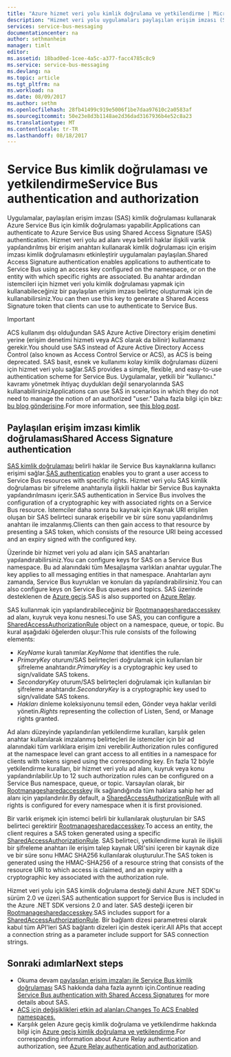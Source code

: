 ```yaml
---
title: "Azure hizmet veri yolu kimlik doğrulama ve yetkilendirme | Microsoft Docs"
description: "Hizmet veri yolu uygulamaları paylaşılan erişim imzası (SAS) kimlik doğrulaması ile kimlik doğrulaması."
services: service-bus-messaging
documentationcenter: na
author: sethmanheim
manager: timlt
editor: 
ms.assetid: 18bad0ed-1cee-4a5c-a377-facc4785c8c9
ms.service: service-bus-messaging
ms.devlang: na
ms.topic: article
ms.tgt_pltfrm: na
ms.workload: na
ms.date: 08/09/2017
ms.author: sethm
ms.openlocfilehash: 28fb41499c919e5006f1be7daa97610c2a0583af
ms.sourcegitcommit: 50e23e8d3b1148ae2d36dad3167936b4e52c8a23
ms.translationtype: MT
ms.contentlocale: tr-TR
ms.lasthandoff: 08/18/2017
---
```

# <a name="service-bus-authentication-and-authorization"></a><span data-ttu-id="3d1e9-103">Service Bus kimlik doğrulaması ve yetkilendirme</span><span class="sxs-lookup"><span data-stu-id="3d1e9-103">Service Bus authentication and authorization</span></span>

<span data-ttu-id="3d1e9-104">Uygulamalar, paylaşılan erişim imzası (SAS) kimlik doğrulaması kullanarak Azure Service Bus için kimlik doğrulaması yapabilir.</span><span class="sxs-lookup"><span data-stu-id="3d1e9-104">Applications can authenticate to Azure Service Bus using Shared Access Signature (SAS) authentication.</span></span> <span data-ttu-id="3d1e9-105">Hizmet veri yolu ad alanı veya belirli haklar ilişkili varlık yapılandırılmış bir erişim anahtarı kullanarak kimlik doğrulaması için erişim imzası kimlik doğrulamasını etkinleştirir uygulamaları paylaşılan.</span><span class="sxs-lookup"><span data-stu-id="3d1e9-105">Shared Access Signature authentication enables applications to authenticate to Service Bus using an access key configured on the namespace, or on the entity with which specific rights are associated.</span></span> <span data-ttu-id="3d1e9-106">Bu anahtar ardından istemcileri için hizmet veri yolu kimlik doğrulaması yapmak için kullanabileceğiniz bir paylaşılan erişim imzası belirteç oluşturmak için de kullanabilirsiniz.</span><span class="sxs-lookup"><span data-stu-id="3d1e9-106">You can then use this key to generate a Shared Access Signature token that clients can use to authenticate to Service Bus.</span></span>

> [!IMPORTANT]
> <span data-ttu-id="3d1e9-107">ACS kullanım dışı olduğundan SAS Azure Active Directory erişim denetimi yerine (erişim denetimi hizmeti veya ACS olarak da bilinir) kullanmanız gerekir.</span><span class="sxs-lookup"><span data-stu-id="3d1e9-107">You should use SAS instead of Azure Active Directory Access Control (also known as Access Control Service or ACS), as ACS is being deprecated.</span></span> <span data-ttu-id="3d1e9-108">SAS basit, esnek ve kullanımı kolay kimlik doğrulaması düzeni için hizmet veri yolu sağlar.</span><span class="sxs-lookup"><span data-stu-id="3d1e9-108">SAS provides a simple, flexible, and easy-to-use authentication scheme for Service Bus.</span></span> <span data-ttu-id="3d1e9-109">Uygulamalar, yetkili bir "kullanıcı." kavramı yönetmek ihtiyaç duydukları değil senaryolarında SAS kullanabilirsiniz</span><span class="sxs-lookup"><span data-stu-id="3d1e9-109">Applications can use SAS in scenarios in which they do not need to manage the notion of an authorized "user."</span></span> <span data-ttu-id="3d1e9-110">Daha fazla bilgi için bkz: [bu blog gönderisine](https://blogs.msdn.microsoft.com/servicebus/2017/06/01/upcoming-changes-to-acs-enabled-namespaces/).</span><span class="sxs-lookup"><span data-stu-id="3d1e9-110">For more information, see [this blog post](https://blogs.msdn.microsoft.com/servicebus/2017/06/01/upcoming-changes-to-acs-enabled-namespaces/).</span></span>

## <a name="shared-access-signature-authentication"></a><span data-ttu-id="3d1e9-111">Paylaşılan erişim imzası kimlik doğrulaması</span><span class="sxs-lookup"><span data-stu-id="3d1e9-111">Shared Access Signature authentication</span></span>

<span data-ttu-id="3d1e9-112">[SAS kimlik doğrulaması](service-bus-sas.md) belirli haklar ile Service Bus kaynaklarına kullanıcı erişimi sağlar.</span><span class="sxs-lookup"><span data-stu-id="3d1e9-112">[SAS authentication](service-bus-sas.md) enables you to grant a user access to Service Bus resources with specific rights.</span></span> <span data-ttu-id="3d1e9-113">Hizmet veri yolu SAS kimlik doğrulaması bir şifreleme anahtarıyla ilişkili haklar bir Service Bus kaynakta yapılandırılmasını içerir.</span><span class="sxs-lookup"><span data-stu-id="3d1e9-113">SAS authentication in Service Bus involves the configuration of a cryptographic key with associated rights on a Service Bus resource.</span></span> <span data-ttu-id="3d1e9-114">İstemciler daha sonra bu kaynak için Kaynak URI erişilen oluşan bir SAS belirteci sunarak erişebilir ve bir süre sonu yapılandırılmış anahtarı ile imzalanmış.</span><span class="sxs-lookup"><span data-stu-id="3d1e9-114">Clients can then gain access to that resource by presenting a SAS token, which consists of the resource URI being accessed and an expiry signed with the configured key.</span></span>

<span data-ttu-id="3d1e9-115">Üzerinde bir hizmet veri yolu ad alanı için SAS anahtarları yapılandırabilirsiniz.</span><span class="sxs-lookup"><span data-stu-id="3d1e9-115">You can configure keys for SAS on a Service Bus namespace.</span></span> <span data-ttu-id="3d1e9-116">Bu ad alanındaki tüm Mesajlaşma varlıkları anahtar uygular.</span><span class="sxs-lookup"><span data-stu-id="3d1e9-116">The key applies to all messaging entities in that namespace.</span></span> <span data-ttu-id="3d1e9-117">Anahtarları aynı zamanda, Service Bus kuyrukları ve konuları da yapılandırabilirsiniz.</span><span class="sxs-lookup"><span data-stu-id="3d1e9-117">You can also configure keys on Service Bus queues and topics.</span></span> <span data-ttu-id="3d1e9-118">SAS üzerinde desteklenen de [Azure geçiş](../service-bus-relay/relay-authentication-and-authorization.md).</span><span class="sxs-lookup"><span data-stu-id="3d1e9-118">SAS is also supported on [Azure Relay](../service-bus-relay/relay-authentication-and-authorization.md).</span></span>

<span data-ttu-id="3d1e9-119">SAS kullanmak için yapılandırabileceğiniz bir [Rootmanagesharedaccesskey](/dotnet/api/microsoft.servicebus.messaging.sharedaccessauthorizationrule) ad alanı, kuyruk veya konu nesnesi.</span><span class="sxs-lookup"><span data-stu-id="3d1e9-119">To use SAS, you can configure a [SharedAccessAuthorizationRule](/dotnet/api/microsoft.servicebus.messaging.sharedaccessauthorizationrule) object on a namespace, queue, or topic.</span></span> <span data-ttu-id="3d1e9-120">Bu kural aşağıdaki öğelerden oluşur:</span><span class="sxs-lookup"><span data-stu-id="3d1e9-120">This rule consists of the following elements:</span></span>

* <span data-ttu-id="3d1e9-121">*KeyName* kuralı tanımlar.</span><span class="sxs-lookup"><span data-stu-id="3d1e9-121">*KeyName* that identifies the rule.</span></span>
* <span data-ttu-id="3d1e9-122">*PrimaryKey* oturum/SAS belirteçleri doğrulamak için kullanılan bir şifreleme anahtarıdır.</span><span class="sxs-lookup"><span data-stu-id="3d1e9-122">*PrimaryKey* is a cryptographic key used to sign/validate SAS tokens.</span></span>
* <span data-ttu-id="3d1e9-123">*SecondaryKey* oturum/SAS belirteçleri doğrulamak için kullanılan bir şifreleme anahtarıdır.</span><span class="sxs-lookup"><span data-stu-id="3d1e9-123">*SecondaryKey* is a cryptographic key used to sign/validate SAS tokens.</span></span>
* <span data-ttu-id="3d1e9-124">*Hakları* dinleme koleksiyonunu temsil eden, Gönder veya haklar verildi yönetin.</span><span class="sxs-lookup"><span data-stu-id="3d1e9-124">*Rights* representing the collection of Listen, Send, or Manage rights granted.</span></span>

<span data-ttu-id="3d1e9-125">Ad alanı düzeyinde yapılandırılan yetkilendirme kuralları, karşılık gelen anahtar kullanılarak imzalanmış belirteçleri ile istemciler için bir ad alanındaki tüm varlıklara erişim izni verebilir.</span><span class="sxs-lookup"><span data-stu-id="3d1e9-125">Authorization rules configured at the namespace level can grant access to all entities in a namespace for clients with tokens signed using the corresponding key.</span></span> <span data-ttu-id="3d1e9-126">En fazla 12 böyle yetkilendirme kuralları, bir hizmet veri yolu ad alanı, kuyruk veya konu yapılandırılabilir.</span><span class="sxs-lookup"><span data-stu-id="3d1e9-126">Up to 12 such authorization rules can be configured on a Service Bus namespace, queue, or topic.</span></span> <span data-ttu-id="3d1e9-127">Varsayılan olarak, bir [Rootmanagesharedaccesskey](/dotnet/api/microsoft.servicebus.messaging.sharedaccessauthorizationrule) ilk sağlandığında tüm haklara sahip her ad alanı için yapılandırılır.</span><span class="sxs-lookup"><span data-stu-id="3d1e9-127">By default, a [SharedAccessAuthorizationRule](/dotnet/api/microsoft.servicebus.messaging.sharedaccessauthorizationrule) with all rights is configured for every namespace when it is first provisioned.</span></span>

<span data-ttu-id="3d1e9-128">Bir varlık erişmek için istemci belirli bir kullanılarak oluşturulan bir SAS belirteci gerektirir [Rootmanagesharedaccesskey](/dotnet/api/microsoft.servicebus.messaging.sharedaccessauthorizationrule).</span><span class="sxs-lookup"><span data-stu-id="3d1e9-128">To access an entity, the client requires a SAS token generated using a specific [SharedAccessAuthorizationRule](/dotnet/api/microsoft.servicebus.messaging.sharedaccessauthorizationrule).</span></span> <span data-ttu-id="3d1e9-129">SAS belirteci, yetkilendirme kuralı ile ilişkili bir şifreleme anahtarı ile erişim talep kaynak URI'sini içeren bir kaynak dize ve bir süre sonu HMAC SHA256 kullanılarak oluşturulur.</span><span class="sxs-lookup"><span data-stu-id="3d1e9-129">The SAS token is generated using the HMAC-SHA256 of a resource string that consists of the resource URI to which access is claimed, and an expiry with a cryptographic key associated with the authorization rule.</span></span>

<span data-ttu-id="3d1e9-130">Hizmet veri yolu için SAS kimlik doğrulama desteği dahil Azure .NET SDK'sı sürüm 2.0 ve üzeri.</span><span class="sxs-lookup"><span data-stu-id="3d1e9-130">SAS authentication support for Service Bus is included in the Azure .NET SDK versions 2.0 and later.</span></span> <span data-ttu-id="3d1e9-131">SAS desteği içeren bir [Rootmanagesharedaccesskey](https://docs.microsoft.com/dotnet/api/microsoft.servicebus.messaging.sharedaccessauthorizationrule).</span><span class="sxs-lookup"><span data-stu-id="3d1e9-131">SAS includes support for a [SharedAccessAuthorizationRule](https://docs.microsoft.com/dotnet/api/microsoft.servicebus.messaging.sharedaccessauthorizationrule).</span></span> <span data-ttu-id="3d1e9-132">Bir bağlantı dizesi parametresi olarak kabul tüm API'leri SAS bağlantı dizeleri için destek içerir.</span><span class="sxs-lookup"><span data-stu-id="3d1e9-132">All APIs that accept a connection string as a parameter include support for SAS connection strings.</span></span>

## <a name="next-steps"></a><span data-ttu-id="3d1e9-133">Sonraki adımlar</span><span class="sxs-lookup"><span data-stu-id="3d1e9-133">Next steps</span></span>

- <span data-ttu-id="3d1e9-134">Okuma devam [paylaşılan erişim imzaları ile Service Bus kimlik doğrulaması](service-bus-sas.md) SAS hakkında daha fazla ayrıntı için.</span><span class="sxs-lookup"><span data-stu-id="3d1e9-134">Continue reading [Service Bus authentication with Shared Access Signatures](service-bus-sas.md) for more details about SAS.</span></span>
- [<span data-ttu-id="3d1e9-135">ACS için değişiklikleri etkin ad alanları.</span><span class="sxs-lookup"><span data-stu-id="3d1e9-135">Changes To ACS Enabled namespaces.</span></span>](https://blogs.msdn.microsoft.com/servicebus/2017/06/01/upcoming-changes-to-acs-enabled-namespaces/)
- <span data-ttu-id="3d1e9-136">Karşılık gelen Azure geçiş kimlik doğrulama ve yetkilendirme hakkında bilgi için [Azure geçiş kimlik doğrulama ve yetkilendirme](../service-bus-relay/relay-authentication-and-authorization.md).</span><span class="sxs-lookup"><span data-stu-id="3d1e9-136">For corresponding information about Azure Relay authentication and authorization, see [Azure Relay authentication and authorization](../service-bus-relay/relay-authentication-and-authorization.md).</span></span> 

